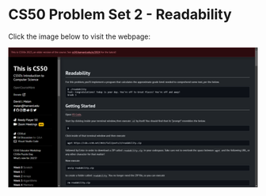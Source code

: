 # CS50 Problem Set 2 - Readability

Click the image below to visit the webpage:

[![CS50 Problem Set](readability.png)](https://cs50.harvard.edu/x/2023/psets/2/readability/)
